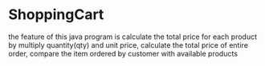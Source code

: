 # ShoppingCart
the feature of this java program is calculate the total price for each product by multiply quantity(qty) and unit price, calculate the total price of entire order, compare the item ordered by customer with available products
